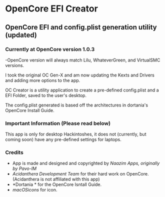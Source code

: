 # OpenCore EFI Creator
## OpenCore EFI and config.plist generation utility (updated)
### Currently at OpenCore version 1.0.3
-OpenCore version will always match Lilu, WhateverGreen, and VirtualSMC versions.

I took the original OC Gen-X and am now updating the Kexts and Drivers and adding more options to the app.

OC Creator is a utility application to create a pre-defined config.plist and a EFI Folder, saved to the user's desktop.

The config.plist generated is based off the architectures in dortania's OpenCore Install Guide.

### Important Information (Please read below)
This app is only for desktop Hackintoshes, it does not (currently, but coming soon) have any pre-defined settings for laptops.

### Credits
* App is made and designed and copyrighted by *Naazim Apps, originally by Pavo-IM*
* *Acidanthera Development Team* for their hard work on OpenCore. (Acidanthera is not affiliated with this app)
* *Dortania * for the OpenCore Isntall Guide.
* *macOSicons* for icon.


